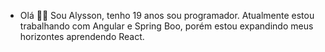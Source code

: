 - Olá 👋👋 Sou Alysson, tenho 19 anos sou programador. Atualmente estou trabalhando com Angular e Spring Boo, porém estou expandindo meus horizontes aprendendo React.

<!---
AlyssonVitor500/AlyssonVitor500 is a ✨ special ✨ repository because its `README.md` (this file) appears on your GitHub profile.
You can click the Preview link to take a look at your changes.
--->
